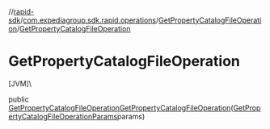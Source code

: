 //[rapid-sdk](../../../index.md)/[com.expediagroup.sdk.rapid.operations](../index.md)/[GetPropertyCatalogFileOperation](index.md)/[GetPropertyCatalogFileOperation](-get-property-catalog-file-operation.md)

# GetPropertyCatalogFileOperation

[JVM]\

public [GetPropertyCatalogFileOperation](index.md)[GetPropertyCatalogFileOperation](-get-property-catalog-file-operation.md)([GetPropertyCatalogFileOperationParams](../-get-property-catalog-file-operation-params/index.md)params)

